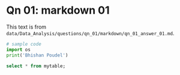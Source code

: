 # Qn 01: markdown 01
This text is from `data/Data_Analysis/questions/qn_01/markdown/qn_01_answer_01.md`.

```python
# sample code
import os
print('Bhishan Poudel')
```

```sql
select * from mytable;
```

